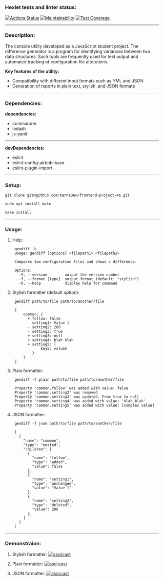 ### Hexlet tests and linter status:
[![Actions Status](https://github.com/KarnaDev/frontend-project-46/actions/workflows/hexlet-check.yml/badge.svg)](https://github.com/KarnaDev/frontend-project-46/actions)
[![Maintainability](https://api.codeclimate.com/v1/badges/da0e8f92d87fbec926c2/maintainability)](https://codeclimate.com/github/KarnaDev/frontend-project-46/maintainability)
[![Test Coverage](https://api.codeclimate.com/v1/badges/da0e8f92d87fbec926c2/test_coverage)](https://codeclimate.com/github/KarnaDev/frontend-project-46/test_coverage)

---

### Description:
The console utility developed as a JavaScript student project. The difference generator is a program for identifying variances between two data structures. Such tools are frequently used for test output and automated tracking of configuration file alterations.

**Key features of the utility:**
* Compatibility with different input formats such as YML and JSON
* Generation of reports in plain text, stylish, and JSON formats

---

### Dependencies:
**dependencies:**
* commander
* lodash
* js-yaml

---

**devDependencies:**
* eslint
* eslint-config-airbnb-base
* eslint-plugin-import

---

### Setup:
```
git clone git@github.com:KarnaDev/frontend-project-46.git
```
```
sudo apt install make
```
```
make install
```

---

### Usage:
1. Help:

        gendiff -h
        Usage: gendiff [options] <filepath1> <filepath2> 

        Compares two configuration files and shows a difference.

        Options:
          -V, --version        output the version number
          -f, --format [type]  output format (default: "stylish")
          -h, --help           display help for command

2. Stylish formatter (default option):

        gendiff path/to/file path/to/another/file

        {
            common: {
              + follow: false
                setting1: Value 1
              - setting2: 200
              - setting3: true
              + setting3: null
              + setting4: blah blah
              + setting5: {
                    key5: value5
                }
            }
        }


3. Plain formatter:

        gendiff -f plain path/to/file path/to/another/file

        Property 'common.follow' was added with value: false
        Property 'common.setting2' was removed
        Property 'common.setting3' was updated. From true to null
        Property 'common.setting4' was added with value: 'blah blah'
        Property 'common.setting5' was added with value: [complex value]


4. JSON formatter:

        gendiff -f json path/to/file path/to/another/file

        [
          {
            "name": "common",
            "type": "nested",
            "children": [
              {
                "name": "follow",
                "type": "added",
                "value": false
              },
              {
                "name": "setting1",
                "type": "unchanged",
                "value": "Value 1"
              },
              {
                "name": "setting2",
                "type": "deleted",
                "value": 200
              },
            ]
          }
        ]

---

### Demonstraion:
1. Stylish formatter:
[![asciicast](https://asciinema.org/a/654154.svg)](https://asciinema.org/a/654154)

2. Plain formatter:
[![asciicast](https://asciinema.org/a/657220.svg)](https://asciinema.org/a/657220)

3. JSON formatter:
[![asciicast](https://asciinema.org/a/657219.svg)](https://asciinema.org/a/657219)